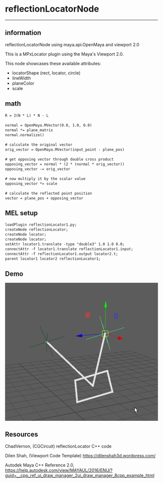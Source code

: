 # reflectionLocatorNode
---

## information
 reflectionLocatorNode using maya.api.OpenMaya and viewport 2.0

This is a MPxLocator plugin using the Maya's Viewport 2.0.

This node showcases these available attributes:

* locatorShape (rect, locator, circle)
* lineWidth
* planeColor
* scale

## math

```
R = 2(N * L) * N - L

normal = OpenMaya.MVector(0.0, 1.0, 0.0)
normal *= plane_matrix
normal.normalize()

# calculate the original vector
orig_vector = OpenMaya.MVector(input_point - plane_pos)

# get opposing vector through double cross product
opposing_vector = normal * (2 * (normal * orig_vector))
opposing_vector -= orig_vector

# now multiply it by the scalar value
opposing_vector *= scale

# calculate the reflected point position
vector = plane_pos + opposing_vector
```

## MEL setup
```
loadPlugin reflectionLocator1.py;
createNode reflectionLocator;
createNode locator;
createNode locator;
setAttr locator1.translate -type "double3" 1.0 1.0 0.0;
connectAttr -f locator1.translate reflectionLocator1.input;
connectAttr -f reflectionLocator1.output locator2.t;
parent locator1 locator2 reflectionLocator1;

```

## Demo
![Node Demo](./reflectionLocator.gif)

## Resources
ChadVernon, (CGCircuit) reflectionLocator C++ code

Dilen Shah, (Viewport Code Template) https://dilenshah3d.wordpress.com/

Autodek Maya C++ Reference 2.0, https://help.autodesk.com/view/MAYAUL/2016/ENU/?guid=__cpp_ref_ui_draw_manager_2ui_draw_manager_8cpp_example_html
